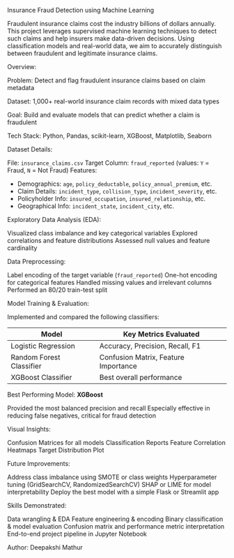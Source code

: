 Insurance Fraud Detection using Machine Learning

Fraudulent insurance claims cost the industry billions of dollars annually. This project leverages supervised machine learning techniques to detect such claims and help insurers make data-driven decisions. Using classification models and real-world data, we aim to accurately distinguish between fraudulent and legitimate insurance claims.

Overview:

Problem: Detect and flag fraudulent insurance claims based on claim metadata

Dataset: 1,000+ real-world insurance claim records with mixed data types

Goal: Build and evaluate models that can predict whether a claim is fraudulent

Tech Stack: Python, Pandas, scikit-learn, XGBoost, Matplotlib, Seaborn

Dataset Details:

File: `insurance_claims.csv`
Target Column: `fraud_reported` (values: `Y` = Fraud, `N` = Not Fraud)
Features:

  * Demographics: `age`, `policy_deductable`, `policy_annual_premium`, etc.
  * Claim Details: `incident_type`, `collision_type`, `incident_severity`, etc.
  * Policyholder Info: `insured_occupation`, `insured_relationship`, etc.
  * Geographical Info: `incident_state`, `incident_city`, etc.

Exploratory Data Analysis (EDA):

Visualized class imbalance and key categorical variables
Explored correlations and feature distributions
Assessed null values and feature cardinality

Data Preprocessing:

Label encoding of the target variable (`fraud_reported`)
One-hot encoding for categorical features
Handled missing values and irrelevant columns
Performed an 80/20 train-test split

Model Training & Evaluation:

Implemented and compared the following classifiers:

| Model                    | Key Metrics Evaluated                |
| ------------------------ | ------------------------------------ |
| Logistic Regression      | Accuracy, Precision, Recall, F1      |
| Random Forest Classifier | Confusion Matrix, Feature Importance |
| XGBoost Classifier       | Best overall performance             |

Best Performing Model: **XGBoost**

Provided the most balanced precision and recall
Especially effective in reducing false negatives, critical for fraud detection

Visual Insights:

Confusion Matrices for all models
Classification Reports
Feature Correlation Heatmaps
Target Distribution Plot

Future Improvements:

Address class imbalance using SMOTE or class weights
Hyperparameter tuning (GridSearchCV, RandomizedSearchCV)
SHAP or LIME for model interpretability
Deploy the best model with a simple Flask or Streamlit app

Skills Demonstrated:

Data wrangling & EDA
Feature engineering & encoding
Binary classification & model evaluation
Confusion matrix and performance metric interpretation
End-to-end project pipeline in Jupyter Notebook

Author:
Deepakshi Mathur
